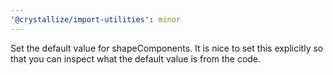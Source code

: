 ```yaml
---
'@crystallize/import-utilities': minor
---
```


Set the default value for shapeComponents. It is nice to set this explicitly so
that you can inspect what the default value is from the code.
